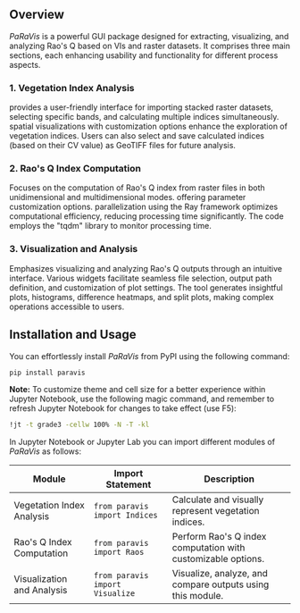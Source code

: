 ## Overview
_PaRaVis_ is a powerful GUI package designed for extracting, visualizing, and analyzing Rao's Q based on VIs and raster datasets. It comprises three main sections, each enhancing usability and functionality for different process aspects.

### 1. Vegetation Index Analysis
provides a user-friendly interface for importing stacked raster datasets, selecting specific bands, and calculating multiple indices simultaneously. spatial visualizations with customization options enhance the exploration of vegetation indices. Users can also select and save calculated indices (based on their CV value) as GeoTIFF files for future analysis.

### 2. Rao's Q Index Computation
Focuses on the computation of Rao's Q index from raster files in both unidimensional and multidimensional modes. offering  parameter customization options. parallelization using the Ray framework optimizes computational efficiency, reducing processing time significantly. The code employs the "tqdm" library to monitor processing time.

### 3. Visualization and Analysis
Emphasizes visualizing and analyzing Rao's Q outputs through an intuitive interface. Various widgets facilitate seamless file selection, output path definition, and customization of plot settings. The tool generates insightful plots, histograms, difference heatmaps, and split plots, making complex operations accessible to users.

## Installation and Usage
You can effortlessly install _PaRaVis_ from PyPI using the following command:
```bash
pip install paravis
```

**Note:** To customize theme and cell size for a better experience within Jupyter Notebook, use the following magic command, and remember to refresh Jupyter Notebook for changes to take effect (use F5):
```bash
!jt -t grade3 -cellw 100% -N -T -kl
```

In Jupyter Notebook or Jupyter Lab you can import different modules of _PaRaVis_ as follows:

|Module| Import Statement| Description|
|------------------------------|---------------------------------|-------------------------------------|
| Vegetation Index Analysis| ```from paravis import Indices```| Calculate and visually represent vegetation indices.|
| Rao's Q Index Computation| `from paravis import Raos`| Perform Rao's Q index computation with customizable options.|
| Visualization and Analysis| `from paravis import Visualize`| Visualize, analyze, and compare outputs using this module.|